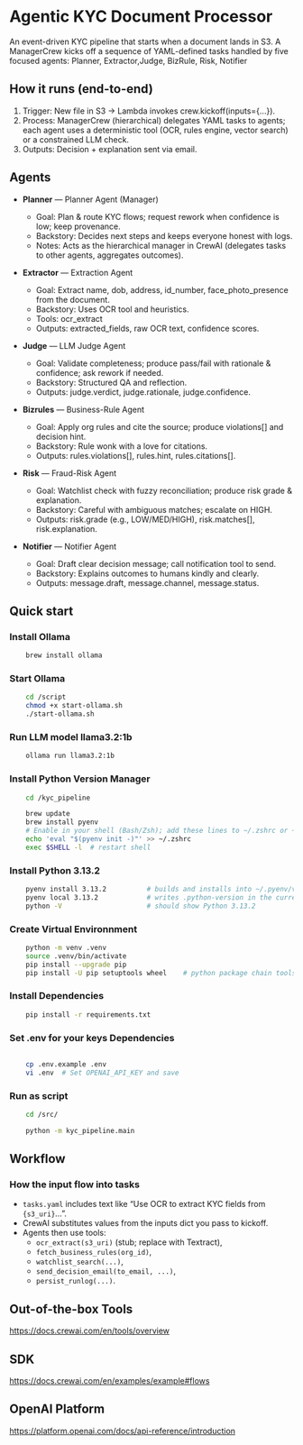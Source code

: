 
# Agentic KYC Document Processor 
An event-driven KYC pipeline that starts when a document lands in S3. A ManagerCrew kicks off a sequence of YAML-defined tasks handled by five focused agents: Planner, Extractor,Judge, BizRule, Risk, Notifier


## How it runs (end-to-end)
1. Trigger: New file in S3 → Lambda invokes crew.kickoff(inputs={...}).
2. Process: ManagerCrew (hierarchical) delegates YAML tasks to agents; each agent uses a deterministic tool (OCR, rules engine, vector search) or a constrained LLM check.
3. Outputs: Decision + explanation sent via email.

## Agents
- **Planner** — Planner Agent (Manager)
    - Goal: Plan & route KYC flows; request rework when confidence is low; keep provenance.
    - Backstory: Decides next steps and keeps everyone honest with logs.
    - Notes: Acts as the hierarchical manager in CrewAI (delegates tasks to other agents, aggregates outcomes).

- **Extractor** — Extraction Agent
    - Goal: Extract name, dob, address, id_number, face_photo_presence from the document.
    - Backstory: Uses OCR tool and heuristics.
    - Tools: ocr_extract
    - Outputs: extracted_fields, raw OCR text, confidence scores.

- **Judge** — LLM Judge Agent
    - Goal: Validate completeness; produce pass/fail with rationale & confidence; ask rework if needed.
    - Backstory: Structured QA and reflection.
    - Outputs: judge.verdict, judge.rationale, judge.confidence.

- **Bizrules** — Business-Rule Agent
    - Goal: Apply org rules and cite the source; produce violations[] and decision hint.
    - Backstory: Rule wonk with a love for citations.
    - Outputs: rules.violations[], rules.hint, rules.citations[].

- **Risk** — Fraud-Risk Agent
    - Goal: Watchlist check with fuzzy reconciliation; produce risk grade & explanation.
    - Backstory: Careful with ambiguous matches; escalate on HIGH.
    - Outputs: risk.grade (e.g., LOW/MED/HIGH), risk.matches[], risk.explanation.
- **Notifier** — Notifier Agent
    - Goal: Draft clear decision message; call notification tool to send.
    - Backstory: Explains outcomes to humans kindly and clearly.
    - Outputs: message.draft, message.channel, message.status.

## Quick start

### Install Ollama 
```bash
    brew install ollama
```

### Start Ollama 
```bash
    cd /script
    chmod +x start-ollama.sh
    ./start-ollama.sh
```

### Run LLM model llama3.2:1b 
```bash
    ollama run llama3.2:1b
```


### Install Python Version Manager

```bash
    cd /kyc_pipeline

    brew update
    brew install pyenv
    # Enable in your shell (Bash/Zsh); add these lines to ~/.zshrc or ~/.bashrc:
    echo 'eval "$(pyenv init -)"' >> ~/.zshrc
    exec $SHELL -l  # restart shell
```

### Install Python 3.13.2

```bash
    pyenv install 3.13.2          # builds and installs into ~/.pyenv/versions/3.13.2
    pyenv local 3.13.2            # writes .python-version in the current project
    python -V                     # should show Python 3.13.2
```

### Create Virtual Environnment

```bash
    python -m venv .venv
    source .venv/bin/activate    
    pip install --upgrade pip  
    pip install -U pip setuptools wheel    # python package chain tools
```

### Install Dependencies

```bash
    pip install -r requirements.txt
```

### Set .env for your keys Dependencies

```bash

    cp .env.example .env
    vi .env  # Set OPENAI_API_KEY and save
```

### Run as script

```bash
    cd /src/

    python -m kyc_pipeline.main
```

## Workflow

### How the input flow into tasks
- `tasks.yaml` includes text like “Use OCR to extract KYC fields from `{s3_uri}`…”.
- CrewAI substitutes values from the inputs dict you pass to kickoff.
- Agents then use tools:
    - `ocr_extract(s3_uri)` (stub; replace with Textract),
    - `fetch_business_rules(org_id)`,
    - `watchlist_search(...)`,
    - `send_decision_email(to_email, ...)`,
    - `persist_runlog(...)`.

## Out-of-the-box Tools
https://docs.crewai.com/en/tools/overview

## SDK
https://docs.crewai.com/en/examples/example#flows

## OpenAI Platform
https://platform.openai.com/docs/api-reference/introduction

